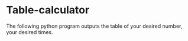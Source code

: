 # Table-calculator
The following python program outputs the table of your desired number, your desired times. 
